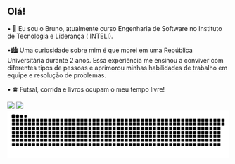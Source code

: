 ## Olá!

• 🎒 Eu sou o Bruno, atualmente curso Engenharia de Software no Instituto de Tecnologia e Liderança ( INTELI).

•🏙️ Uma curiosidade sobre mim é que morei em uma República Universitária durante 2 anos. Essa experiência me ensinou a conviver com diferentes tipos de pessoas e aprimorou minhas habilidades de trabalho em equipe e resolução de problemas.

• ⚽ Futsal, corrida e livros ocupam o meu tempo livre!

<div>
  <img width="42%" src="https://github-readme-stats.vercel.app/api?username=BrunoFrossard&show_icons=true&theme=dark&include_all_commits=true&count_private=true"/>
  <img width="50%" src="https://github-readme-stats.vercel.app/api/top-langs/?username=BrunoFrossard&layout=compact&langs_count=16&theme=dark"/>
</div>

<picture>
  <source media="(prefers-color-scheme: dark)" srcset="https://raw.githubusercontent.com/BrunoFrossard/BrunoFrossard/output/github-snake-dark.svg"/>
  <source media="(prefers-color-scheme: light)" srcset="https://raw.githubusercontent.com/BrunoFrossard/BrunoFrossard/output/github-snake-dark.svg"/>
  <img alt="github-snake" src="https://raw.githubusercontent.com/BrunoFrossard/BrunoFrossard/output/github-snake-dark.svg"/>
</picture>


